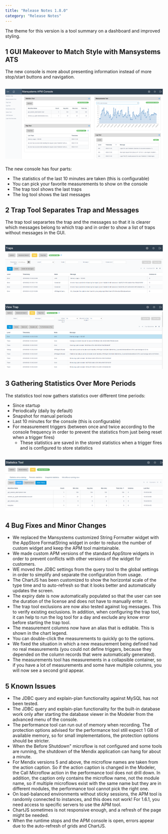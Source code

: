```yaml
---
title: "Release Notes 1.8.0"
category: "Release Notes"
---
```

The theme for this version is a tool summary on a dashboard and improved styling.

## 1 GUI Makeover to Match Style with Mansystems ATS

The new console is more about presenting information instead of more stop/start buttons and navigation.

## ![](attachments/Release_Notes/Release_Notes_1.8.0/Console.png)

The new console has four parts:

* The statistics of the last 10 minutes are taken (this is configurable)
* You can pick your favorite measurements to show on the console
* The trap tool shows the last traps
* The log tool shows the last messages

## 2 Trap Tool Separates Trap and Messages

The trap tool separartes the trap and the messages so that it is clearer which messages belong to which trap and in order to show a list of traps without messages in the GUI.

## ![](attachments/Release_Notes/Release_Notes_1.8.0/Traps.png)

## ![](attachments/Release_Notes/Release_Notes_1.8.0/View+Trap.png)

## 3 Gathering Statistics Over More Periods

The statistics tool now gathers statistics over different time periods:

* Since startup
* Periodically (daily by default)
* Snapshot for manual periods
* Last 10 minutes for the console (this is configurable)
* For measurement triggers (between once and twice according to the console frequency in order to prevent the statistics from just being reset when a trigger fires)
  * These statistics are saved in the stored statistics when a trigger fires and is configured to store statistics

## ![](attachments/Release_Notes/Release_Notes_1.8.0/Statistics.png)

## 4 Bug Fixes and Minor Changes

* We replaced the Mansystems customized String Formatter widget with the AppStore FormatString widget in order to reduce the number of custom widget and keep the APM tool maintainable.
* We made custom APM versions of the standard AppStore widgets in order to prevent conflicts with other versions of the widget for customers.
* WE moved the JDBC settings from the query tool to the global settings in order to simplify and separate the configuration from usage.
* The ChartJS has been customized to show the horizontal scale of the type time and to auto-refresh so that it looks better and automatically updates the screen.
* The expiry date is now automatically populated so that the user can see the duration of the license and does not have to manually enter it.
* The trap tool exclusions are now also tested against log messages. This to verify existing exclusions. In addition, when configuring the trap tool, it can help to run the log tool for a day and exclude any know error before starting the trap tool.
* The measurement columns now have an alias that is editable. This is shown in the chart legend.
* You can double-click the measurements to quickly go to the options.
* We fixed the situation in which a new measurement being defined had no real measurements (you could not define triggers, because they depended on the column records that were automatically generated).
* The measurements tool has measurements in a collapsible container, so if you have a lot of measurements and some have multiple columns, you will now see a second grid appear.

## 5 Known Issues
* The JDBC query and explain-plan functionality against MySQL has not been tested.
* The JDBC query and explain-plan functionality for the built-in database work only after starting the database viewer in the Modeler from the advanced menu of the console.
* The performance tool can run out of memory when recording. The protection options advised for the performance tool still expect 1 GB of available memory, so for small implementations, the protection options should be stricter.
* When the Before Shutdown" microflow is not configured and some tools are running, the shutdown of the Mendix application can hang for about a minute.
* For Mendix versions 5 and above, the microflow names are taken from the action caption. So if the action caption is changed in the Modeler, the Call Microflow action in the performance tool does not drill down. In addition, the caption only contains the microflow name, not the module name, so if multiple microflows exist with the same name but they are in different modules, the performance tool cannot pick the right one.
* On load-balanced environments without sticky sessions, the APM tool is randomly connected to instances, and this does not work! For 1.6.1, you need access to specific servers to use the APM tool.
* ChartJS sometimes is not responsive enough, and a refresh of the page might be needed.
* When the runtime stops and the APM console is open, errors appear due to the auto-refresh of grids and ChartJS.
